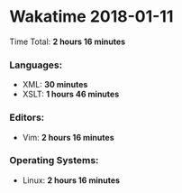 # Wakatime 2018-01-11

Time Total: **2 hours 16 minutes**

### Languages:
- XML: **30 minutes** 
- XSLT: **1 hours 46 minutes** 

### Editors:
- Vim: **2 hours 16 minutes** 

### Operating Systems:
- Linux: **2 hours 16 minutes** 

